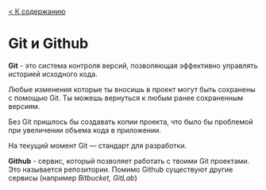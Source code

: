 [< К содержанию](./readme.md)

# Git и Github

<strong>Git</strong> - это система контроля версий, позволяющая эффективно управлять историей исходного кода.


Любые изменения которые ты вносишь в проект могут быть сохранены с помощью Git. Ты можешь вернуться к любым ранее сохраненным версиям.


Без Git пришлось бы создавать копии проекта, что
было бы проблемой при увеличении объема кода в
приложении.


На текущий момент Git — стандарт для разработки.

**Github** - сервис, который позволяет работать с твоими Git проектами. Это называется репозитории. Помимо Github существуют другие сервисы (например *Bitbucket, GitLab*)